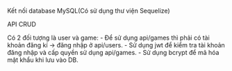 Kết nối database MySQL(Có sử dụng thư viện Sequelize)

API CRUD

Có 2 đối tượng là user và game:
    - Để sử dụng api/games thì phải có tài khoản đăng kí -> đăng nhập ở api/users. 
    - Sử dụng jwt để kiểm tra tài khoản đăng nhập và cấp quyền sử dụng api/games.
    - Sử dụng bcrypt để mã hóa mật khẩu khi lưu vào DB.



